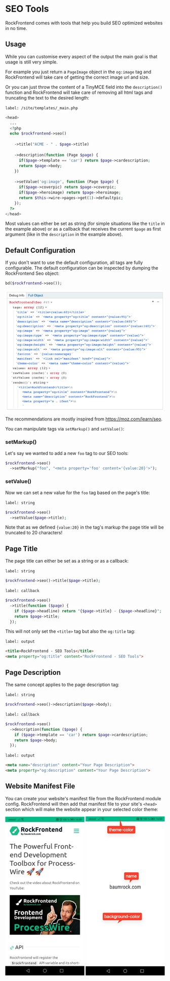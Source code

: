 # SEO Tools

RockFrontend comes with tools that help you build SEO optimized websites in no time.

## Usage

While you can customise every aspect of the output the main goal is that usage is still very simple.

For example you just return a `PageImage` object in the `og:image` tag and RockFrontend will take care of getting the correct image url and size.

Or you can just throw the content of a TinyMCE field into the `description()` function and RockFrontend will take care of removing all html tags and truncating the text to the desired length:

`label: /site/templates/_main.php`
```php
<head>
  ...
  <?php
  echo $rockfrontend->seo()

    ->title("ACME - " . $page->title)

    ->description(function (Page $page) {
      if($page->template == 'car') return $page->cardescription;
      return $page->body;
    })

    ->setValue('og:image', function (Page $page) {
      if($page->coverpic) return $page->coverpic;
      if($page->heroimage) return $page->heroimage;
      return $this->wire->pages->get(1)->defaultpic;
    });
  ?>
</head>
```

Most values can either be set as string (for simple situations like the `title` in the example above) or as a callback that receives the current `$page` as first argument (like in the `description` in the example above).

## Default Configuration

If you don't want to use the default configuration, all tags are fully configurable. The default configuration can be inspected by dumping the RockFrontend Seo object:

```php
bd($rockfrontend->seo());
```

<img src=seo.png class=blur alt='Default SEO Configuration'>

The recommendations are mostly inspired from https://moz.com/learn/seo.

You can manipulate tags via `setMarkup()` and `setValue()`:

### setMarkup()

Let's say we wanted to add a new `foo` tag to our SEO tools:

```php
$rockfrontend->seo()
  ->setMarkup("foo", "<meta property='foo' content='{value:20}'>");
```

### setValue()

Now we can set a new value for the `foo` tag based on the page's title:

`label: string`
```php
$rockfrontend->seo()
  ->setValue($page->title);
```

Note that as we defined `{value:20}` in the tag's markup the page title will be truncated to 20 characters!

## Page Title

The page title can either be set as a string or as a callback:

`label: string`
```php
$rockfrontend->seo()->title($page->title);
```

`label: callback`
```php
$rockfrontend->seo()
  ->title(function ($page) {
    if ($page->headline) return "{$page->title} - {$page->headline}";
    return $page->title;
  });
```

This will not only set the `<title>` tag but also the `og:title` tag:

`label: output`
```html
<title>RockFrontend - SEO Tools</title>
<meta property="og:title" content="RockFrontend - SEO Tools">
```

## Page Description

The same concept applies to the page description tag:

`label: string`
```php
$rockfrontend->seo()->description($page->body);
```

`label: callback`
```php
$rockfrontend->seo()
  ->description(function ($page) {
    if ($page->template == 'car') return $page->cardescription;
    return $page->body;
  });
```

`label: output`
```html
<meta name="description" content="Your Page Description">
<meta property="og:description" content="Your Page Description">
```

## Website Manifest File

You can create your website's manifest file from the RockFrontend module config. RockFrontend will then add that manifest file to your site's `<head>` section which will make the website appear in your selected color theme:

<img src=manifest.jpg class=blur alt='Manifest File Preview' width=250>

<img src=manifest2.png class=blur alt='Manifest File Settings' width=250>
